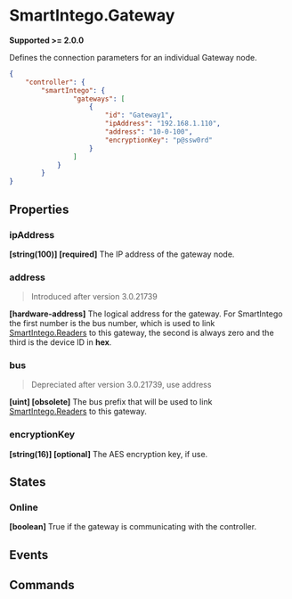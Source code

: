 # SmartIntego.Gateway

**Supported >= 2.0.0**

Defines the connection parameters for an individual Gateway node.

```json
{
    "controller": {
        "smartIntego": {
                "gateways": [
                    {
                        "id": "Gateway1",
                        "ipAddress": "192.168.1.110",
                        "address": "10-0-100",
                        "encryptionKey": "p@ssw0rd"
                    }
                ]
            }
        }
}
```

## Properties

### ipAddress

**[string(100)] [required]** The IP address of the gateway node.

### address

> Introduced after version 3.0.21739

**[hardware-address]** The logical address for the gateway.  For SmartIntego the first number is the bus number, which is used to link [SmartIntego.Readers](SmartIntegoReader.md) to this gateway, the second is always zero and the third is the device ID in **hex**.

### bus

> Depreciated after version 3.0.21739, use address

**[uint] [obsolete]** The bus prefix that will be used to link [SmartIntego.Readers](SmartIntegoReader.md) to this gateway.

### encryptionKey

**[string(16)] [optional]** The AES encryption key, if use.

## States

### Online

**[boolean]** True if the gateway is communicating with the controller.

## Events

## Commands
